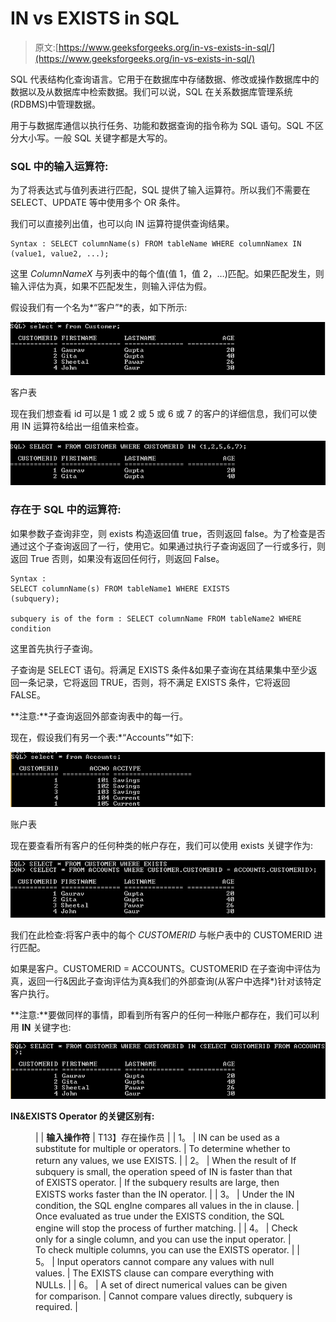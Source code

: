 # IN vs EXISTS in SQL

> 原文:[https://www.geeksforgeeks.org/in-vs-exists-in-sql/](https://www.geeksforgeeks.org/in-vs-exists-in-sql/)

SQL 代表结构化查询语言。它用于在数据库中存储数据、修改或操作数据库中的数据以及从数据库中检索数据。我们可以说，SQL 在关系数据库管理系统(RDBMS)中管理数据。

用于与数据库通信以执行任务、功能和数据查询的指令称为 SQL 语句。SQL 不区分大小写。一般 SQL 关键字都是大写的。

### **SQL 中的输入运算符:**

为了将表达式与值列表进行匹配，SQL 提供了输入运算符。所以我们不需要在 SELECT、UPDATE 等中使用多个 OR 条件。

我们可以直接列出值，也可以向 IN 运算符提供查询结果。

```
Syntax : SELECT columnName(s) FROM tableName WHERE columnNamex IN (value1, value2, ...);
```

这里 *ColumnNameX* 与列表中的每个值(值 1，值 2，…)匹配。如果匹配发生，则输入评估为真，如果不匹配发生，则输入评估为假。

假设我们有一个名为*“客户”*的表，如下所示:

![](img/936e9ba9f2b17dbd220af237b0560de3.png)

客户表

现在我们想查看 id 可以是 1 或 2 或 5 或 6 或 7 的客户的详细信息，我们可以使用 IN 运算符&给出一组值来检查。

![](img/245788fba8e4cda999a2c9dc23aa71d0.png)

### **存在于 SQL 中的运算符:**

如果参数子查询非空，则 exists 构造返回值 true，否则返回 false。为了检查是否通过这个子查询返回了一行，使用它。如果通过执行子查询返回了一行或多行，则返回 True 否则，如果没有返回任何行，则返回 False。

```
Syntax :
SELECT columnName(s) FROM tableName1 WHERE EXISTS
(subquery);

subquery is of the form : SELECT columnName FROM tableName2 WHERE condition
```

这里首先执行子查询。

子查询是 SELECT 语句。将满足 EXISTS 条件&如果子查询在其结果集中至少返回一条记录，它将返回 TRUE，否则，将不满足 EXISTS 条件，它将返回 FALSE。

**注意:**子查询返回外部查询表中的每一行。

现在，假设我们有另一个表:*“Accounts”*如下:

![](img/15b95acff21544175cac64d1883955b7.png)

账户表

现在要查看所有客户的任何种类的帐户存在，我们可以使用 exists 关键字作为:

![](img/cb652449c45a66734bc5bcfafabc7910.png)

我们在此检查:将客户表中的每个 *CUSTOMERID* 与帐户表中的 CUSTOMERID 进行匹配。

如果是客户。CUSTOMERID = ACCOUNTS。CUSTOMERID 在子查询中评估为真，返回一行&因此子查询评估为真&我们的外部查询(从客户中选择*)针对该特定客户执行。

**注意:**要做同样的事情，即看到所有客户的任何一种账户都存在，我们可以利用 **IN** 关键字也:

![](img/7779c2267a360da066ebe52a082afc94.png)

**IN&EXISTS Operator 的关键区别有:**

<figure class="table">

|  | **输入操作符** | T13】存在操作员 |
| 1。 | IN can be used as a substitute for multiple or operators. | To determine whether to return any values, we use EXISTS. |
| 2。 | When the result of If subquery is small, the operation speed of IN is faster than that of EXISTS operator. | If the subquery results are large, then EXISTS works faster than the IN operator. |
| 3。 | Under the IN condition, the SQL engIne compares all values in the in clause. | Once evaluated as true under the EXISTS condition, the SQL engine will stop the process of further matching. |
| 4。 | Check only for a single column, and you can use the input operator. | To check multiple columns, you can use the EXISTS operator. |
| 5。 | Input operators cannot compare any values with null values. | The EXISTS clause can compare everything with NULLs. |
| 6。 | A set of direct numerical values can be given for comparison. | Cannot compare values directly, subquery is required. |

</figure>